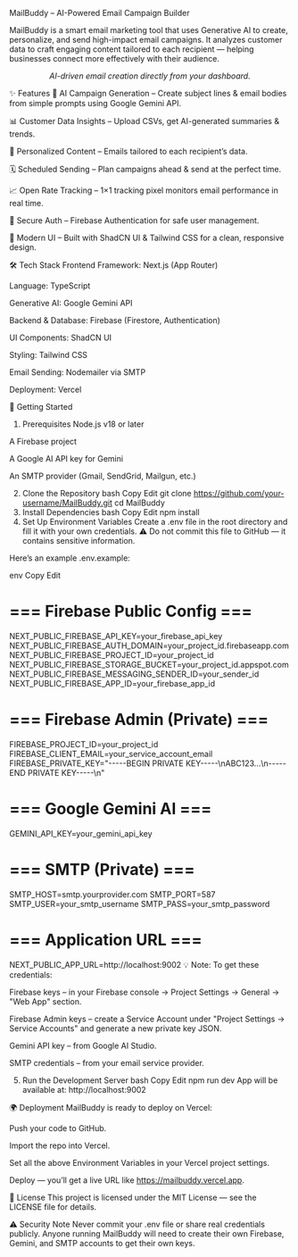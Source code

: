 MailBuddy – AI-Powered Email Campaign Builder


MailBuddy is a smart email marketing tool that uses Generative AI to create, personalize, and send high-impact email campaigns.
It analyzes customer data to craft engaging content tailored to each recipient — helping businesses connect more effectively with their audience.


<p align="center"><i>AI-driven email creation directly from your dashboard.</i></p>
✨ Features
🤖 AI Campaign Generation – Create subject lines & email bodies from simple prompts using Google Gemini API.

📊 Customer Data Insights – Upload CSVs, get AI-generated summaries & trends.

🎯 Personalized Content – Emails tailored to each recipient’s data.

🗓 Scheduled Sending – Plan campaigns ahead & send at the perfect time.

📈 Open Rate Tracking – 1×1 tracking pixel monitors email performance in real time.

🔐 Secure Auth – Firebase Authentication for safe user management.

🎨 Modern UI – Built with ShadCN UI & Tailwind CSS for a clean, responsive design.

🛠 Tech Stack
Frontend Framework: Next.js (App Router)

Language: TypeScript

Generative AI: Google Gemini API

Backend & Database: Firebase (Firestore, Authentication)

UI Components: ShadCN UI

Styling: Tailwind CSS

Email Sending: Nodemailer via SMTP

Deployment: Vercel

🚀 Getting Started
1. Prerequisites
Node.js v18 or later

A Firebase project

A Google AI API key for Gemini

An SMTP provider (Gmail, SendGrid, Mailgun, etc.)

2. Clone the Repository
bash
Copy
Edit
git clone https://github.com/your-username/MailBuddy.git
cd MailBuddy
3. Install Dependencies
bash
Copy
Edit
npm install
4. Set Up Environment Variables
Create a .env file in the root directory and fill it with your own credentials.
⚠ Do not commit this file to GitHub — it contains sensitive information.

Here’s an example .env.example:

env
Copy
Edit
# === Firebase Public Config ===
NEXT_PUBLIC_FIREBASE_API_KEY=your_firebase_api_key
NEXT_PUBLIC_FIREBASE_AUTH_DOMAIN=your_project_id.firebaseapp.com
NEXT_PUBLIC_FIREBASE_PROJECT_ID=your_project_id
NEXT_PUBLIC_FIREBASE_STORAGE_BUCKET=your_project_id.appspot.com
NEXT_PUBLIC_FIREBASE_MESSAGING_SENDER_ID=your_sender_id
NEXT_PUBLIC_FIREBASE_APP_ID=your_firebase_app_id

# === Firebase Admin (Private) ===
FIREBASE_PROJECT_ID=your_project_id
FIREBASE_CLIENT_EMAIL=your_service_account_email
FIREBASE_PRIVATE_KEY="-----BEGIN PRIVATE KEY-----\nABC123...\n-----END PRIVATE KEY-----\n"

# === Google Gemini AI ===
GEMINI_API_KEY=your_gemini_api_key

# === SMTP (Private) ===
SMTP_HOST=smtp.yourprovider.com
SMTP_PORT=587
SMTP_USER=your_smtp_username
SMTP_PASS=your_smtp_password

# === Application URL ===
NEXT_PUBLIC_APP_URL=http://localhost:9002
💡 Note:
To get these credentials:

Firebase keys – in your Firebase console → Project Settings → General → "Web App" section.

Firebase Admin keys – create a Service Account under "Project Settings → Service Accounts" and generate a new private key JSON.

Gemini API key – from Google AI Studio.

SMTP credentials – from your email service provider.

5. Run the Development Server
bash
Copy
Edit
npm run dev
App will be available at: http://localhost:9002

🌍 Deployment
MailBuddy is ready to deploy on Vercel:

Push your code to GitHub.

Import the repo into Vercel.

Set all the above Environment Variables in your Vercel project settings.

Deploy — you’ll get a live URL like https://mailbuddy.vercel.app.

📜 License
This project is licensed under the MIT License — see the LICENSE file for details.

⚠ Security Note
Never commit your .env file or share real credentials publicly.
Anyone running MailBuddy will need to create their own Firebase, Gemini, and SMTP accounts to get their own keys.


